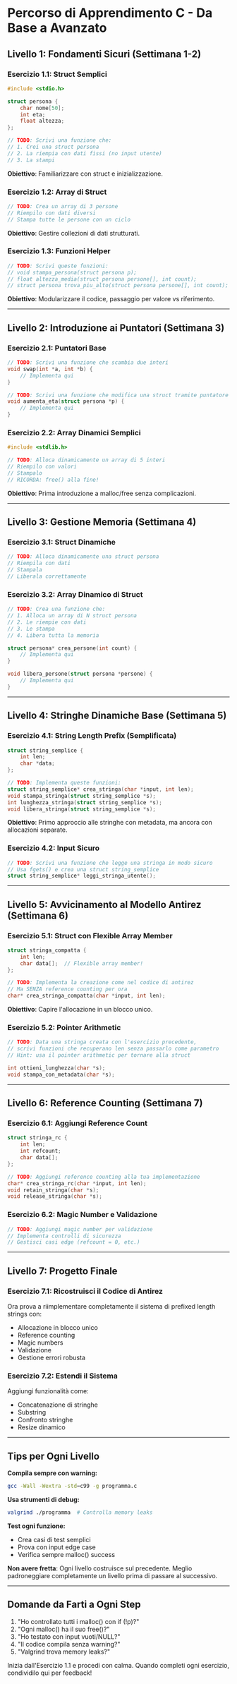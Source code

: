 # Percorso di Apprendimento C - Da Base a Avanzato

## Livello 1: Fondamenti Sicuri (Settimana 1-2)

### Esercizio 1.1: Struct Semplici
```c
#include <stdio.h>

struct persona {
    char nome[50];
    int eta;
    float altezza;
};

// TODO: Scrivi una funzione che:
// 1. Crei una struct persona
// 2. La riempia con dati fissi (no input utente)
// 3. La stampi
```

**Obiettivo**: Familiarizzare con struct e inizializzazione.

### Esercizio 1.2: Array di Struct
```c
// TODO: Crea un array di 3 persone
// Riempilo con dati diversi
// Stampa tutte le persone con un ciclo
```

**Obiettivo**: Gestire collezioni di dati strutturati.

### Esercizio 1.3: Funzioni Helper
```c
// TODO: Scrivi queste funzioni:
// void stampa_persona(struct persona p);
// float altezza_media(struct persona persone[], int count);
// struct persona trova_piu_alto(struct persona persone[], int count);
```

**Obiettivo**: Modularizzare il codice, passaggio per valore vs riferimento.

---

## Livello 2: Introduzione ai Puntatori (Settimana 3)

### Esercizio 2.1: Puntatori Base
```c
// TODO: Scrivi una funzione che scambia due interi
void swap(int *a, int *b) {
    // Implementa qui
}

// TODO: Scrivi una funzione che modifica una struct tramite puntatore
void aumenta_eta(struct persona *p) {
    // Implementa qui
}
```

### Esercizio 2.2: Array Dinamici Semplici
```c
#include <stdlib.h>

// TODO: Alloca dinamicamente un array di 5 interi
// Riempilo con valori
// Stampalo
// RICORDA: free() alla fine!
```

**Obiettivo**: Prima introduzione a malloc/free senza complicazioni.

---

## Livello 3: Gestione Memoria (Settimana 4)

### Esercizio 3.1: Struct Dinamiche
```c
// TODO: Alloca dinamicamente una struct persona
// Riempila con dati
// Stampala
// Liberala correttamente
```

### Esercizio 3.2: Array Dinamico di Struct
```c
// TODO: Crea una funzione che:
// 1. Alloca un array di N struct persona
// 2. Le riempie con dati
// 3. Le stampa
// 4. Libera tutta la memoria

struct persona* crea_persone(int count) {
    // Implementa qui
}

void libera_persone(struct persona *persone) {
    // Implementa qui
}
```

---

## Livello 4: Stringhe Dinamiche Base (Settimana 5)

### Esercizio 4.1: String Length Prefix (Semplificata)
```c
struct string_semplice {
    int len;
    char *data;
};

// TODO: Implementa queste funzioni:
struct string_semplice* crea_stringa(char *input, int len);
void stampa_stringa(struct string_semplice *s);
int lunghezza_stringa(struct string_semplice *s);
void libera_stringa(struct string_semplice *s);
```

**Obiettivo**: Primo approccio alle stringhe con metadata, ma ancora con allocazioni separate.

### Esercizio 4.2: Input Sicuro
```c
// TODO: Scrivi una funzione che legge una stringa in modo sicuro
// Usa fgets() e crea una struct string_semplice
struct string_semplice* leggi_stringa_utente();
```

---

## Livello 5: Avvicinamento al Modello Antirez (Settimana 6)

### Esercizio 5.1: Struct con Flexible Array Member
```c
struct stringa_compatta {
    int len;
    char data[];  // Flexible array member!
};

// TODO: Implementa la creazione come nel codice di antirez
// Ma SENZA reference counting per ora
char* crea_stringa_compatta(char *input, int len);
```

**Obiettivo**: Capire l'allocazione in un blocco unico.

### Esercizio 5.2: Pointer Arithmetic
```c
// TODO: Data una stringa creata con l'esercizio precedente,
// scrivi funzioni che recuperano len senza passarlo come parametro
// Hint: usa il pointer arithmetic per tornare alla struct

int ottieni_lunghezza(char *s);
void stampa_con_metadata(char *s);
```

---

## Livello 6: Reference Counting (Settimana 7)

### Esercizio 6.1: Aggiungi Reference Count
```c
struct stringa_rc {
    int len;
    int refcount;
    char data[];
};

// TODO: Aggiungi reference counting alla tua implementazione
char* crea_stringa_rc(char *input, int len);
void retain_stringa(char *s);
void release_stringa(char *s);
```

### Esercizio 6.2: Magic Number e Validazione
```c
// TODO: Aggiungi magic number per validazione
// Implementa controlli di sicurezza
// Gestisci casi edge (refcount = 0, etc.)
```

---

## Livello 7: Progetto Finale

### Esercizio 7.1: Ricostruisci il Codice di Antirez
Ora prova a riimplementare completamente il sistema di prefixed length strings con:
- Allocazione in blocco unico
- Reference counting
- Magic numbers
- Validazione
- Gestione errori robusta

### Esercizio 7.2: Estendi il Sistema
Aggiungi funzionalità come:
- Concatenazione di stringhe
- Substring
- Confronto stringhe
- Resize dinamico

---

## Tips per Ogni Livello

**Compila sempre con warning:**
```bash
gcc -Wall -Wextra -std=c99 -g programma.c
```

**Usa strumenti di debug:**
```bash
valgrind ./programma  # Controlla memory leaks
```

**Test ogni funzione:**
- Crea casi di test semplici
- Prova con input edge case
- Verifica sempre malloc() success

**Non avere fretta**: Ogni livello costruisce sul precedente. Meglio padroneggiare completamente un livello prima di passare al successivo.

---

## Domande da Farti a Ogni Step

1. "Ho controllato tutti i malloc() con if (!p)?"
2. "Ogni malloc() ha il suo free()?"
3. "Ho testato con input vuoti/NULL?"
4. "Il codice compila senza warning?"
5. "Valgrind trova memory leaks?"

Inizia dall'Esercizio 1.1 e procedi con calma. Quando completi ogni esercizio, condividilo qui per feedback!
